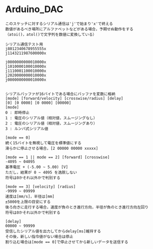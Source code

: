 ﻿# Arduino_DAC

	このスケッチに対するシリアル通信は'j'で始まり'x'で終える
	数値があるべき場所にアルファベットなどがある場合，予期せぬ動作をする
	（atoi()，atol()で文字列を数値に変換している）

	シリアル通信テスト用
	j8012340678955555x
	j1143211987600000x

	j0000000000010000x
	j1010000100010000x
	j1110001100010000x
	j2020000000010000x
	j0000000000010000x


	シリアルバッファが16バイトである場合にバッファを変数に格納
	[mode] [forward/velocity] [crosswise/radius] [delay]
	[0] [0 0000] [0 0000] [00000]
	[mode]
	0 : 即時停止
	1 : 電圧のシリアル値（相対値，スムージングなし）
	2 : 電圧のシリアル値（相対値，スムージングあり）
	3 : ルンバ式シリアル値

	[mode == 0]
	続く15バイトを無視して電圧を標準値にする
	滑らかに停止させる場合，[2 00000 00000 xxxxx]

	[mode == 1 || mode == 2] [forward] [crosswise]
	-4095 ~ 04095
	基準電圧 + (-5.00 ~ 5.00) [V]
	ただし，結果が 0 ~ 4095 を逸脱しない
	符号は0かそれ以外かで判別する

	[mode == 3] [velocity] [radius]
	-9999 ~ 09999
	速度は[mm/s]，半径は[mm]
	±5000を上限の目安にする
	後ろ向きに走行する場合，速度が負のとき進行方向，半径が負のとき進行方向左回り
	符号は0かそれ以外かで判別する

	[delay]
	00000 ~ 99999
	受信したシリアル値を出力してからdelay[ms]維持する
	その後，新しい指令値がない場合は停止
	割り込む場合は[mode == 0]で停止させてから新しいデータを送信する



